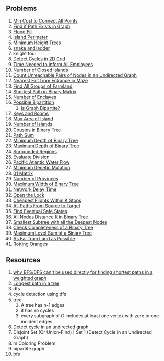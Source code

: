 ## Problems
1. [Min Cost to Connect All Points](https://leetcode.com/problems/min-cost-to-connect-all-points/)
18. [Find if Path Exists in Graph](https://leetcode.com/problems/find-if-path-exists-in-graph/)
2. [ Flood Fill](https://leetcode.com/problems/flood-fill/)
2. [Island Perimeter](https://leetcode.com/problems/island-perimeter/)
3. [Minimum Height Trees](https://leetcode.com/problems/minimum-height-trees/)
3. [snake and ladder](https://leetcode.com/problems/snakes-and-ladders/)
4. knight tour
6. [Detect Cycles in 2D Grid](https://leetcode.com/problems/detect-cycles-in-2d-grid/)
7. [Time Needed to Inform All Employees](https://leetcode.com/problems/time-needed-to-inform-all-employees/)
8. [Number of Closed Islands](https://leetcode.com/problems/number-of-closed-islands/)
9. [Count Unreachable Pairs of Nodes in an Undirected Graph](https://leetcode.com/problems/count-unreachable-pairs-of-nodes-in-an-undirected-graph/)
10. [Nearest Exit from Entrance in Maze](https://leetcode.com/problems/nearest-exit-from-entrance-in-maze/)
11. [Find All Groups of Farmland](https://leetcode.com/problems/find-all-groups-of-farmland/)
12. [Shortest Path in Binary Matrix](https://leetcode.com/problems/shortest-path-in-binary-matrix/)
13. [Number of Enclaves](https://leetcode.com/problems/number-of-enclaves/)
14. [Possible Bipartition](https://leetcode.com/problems/possible-bipartition/)
    1. [Is Graph Bipartite?](https://leetcode.com/problems/is-graph-bipartite/)
15. [Keys and Rooms](https://leetcode.com/problems/keys-and-rooms/)
16. [Max Area of Island](https://leetcode.com/problems/max-area-of-island/)
17. [Number of Islands](https://leetcode.com/problems/number-of-islands/)
18. [Cousins in Binary Tree](https://leetcode.com/problems/cousins-in-binary-tree/)
19. [Path Sum](https://leetcode.com/problems/path-sum/)
20. [Minimum Depth of Binary Tree](https://leetcode.com/problems/minimum-depth-of-binary-tree/)
21. [Maximum Depth of Binary Tree](https://leetcode.com/problems/maximum-depth-of-binary-tree/)
22. [Surrounded Regions](https://leetcode.com/problems/surrounded-regions/)
23. [Evaluate Division](https://leetcode.com/problems/evaluate-division/)
24. [Pacific Atlantic Water Flow](https://leetcode.com/problems/pacific-atlantic-water-flow/)
25. [Minimum Genetic Mutation](https://leetcode.com/problems/minimum-genetic-mutation/)
26. [01 Matrix](https://leetcode.com/problems/01-matrix/)
27. [Number of Provinces](https://leetcode.com/problems/number-of-provinces/)
28. [Maximum Width of Binary Tree](https://leetcode.com/problems/maximum-width-of-binary-tree/)
29. [Network Delay Time](https://leetcode.com/problems/network-delay-time/)
30. [Open the Lock](https://leetcode.com/problems/open-the-lock/)
31. [Cheapest Flights Within K Stops](https://leetcode.com/problems/cheapest-flights-within-k-stops/)
32. [All Paths From Source to Target](https://leetcode.com/problems/all-paths-from-source-to-target/)
33. [Find Eventual Safe States](https://leetcode.com/problems/find-eventual-safe-states/)
34. [All Nodes Distance K in Binary Tree](https://leetcode.com/problems/all-nodes-distance-k-in-binary-tree/)
35. [Smallest Subtree with all the Deepest Nodes](https://leetcode.com/problems/smallest-subtree-with-all-the-deepest-nodes/)
36. [Check Completeness of a Binary Tree](https://leetcode.com/problems/check-completeness-of-a-binary-tree/)
37. [Maximum Level Sum of a Binary Tree](https://leetcode.com/problems/maximum-level-sum-of-a-binary-tree/)
38. [As Far from Land as Possible](https://leetcode.com/problems/as-far-from-land-as-possible/)
39. [Rotting Oranges](https://leetcode.com/problems/rotting-oranges/)




## Resources
1. [why BFS/DFS can't be used directly for finding shortest paths in a weighted graph](https://stackoverflow.com/questions/30409493/using-bfs-for-weighted-graphs)
2. [Longest path in a tree](https://www.spoj.com/problems/PT07Z/)
3. dfs
2. cycle detection using dfs
3. tree
    1.  A tree has n-1 edges
    2.  it has no cycles
    3.  every subgraph of G includes at least one vertex with zero or one incident edges.
4. Detect cycle in an undirected graph
5. Disjoint Set (Or Union-Find) | Set 1 (Detect Cycle in an Undirected Graph)
6. m Coloring Problem
7. bipartite graph
8. bfs


  
  
  
  
  
  
  
  
  
  
  
  
  
  
  
  
  
  
  
  

